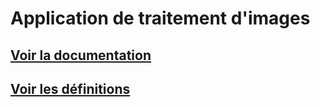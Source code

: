 # Application de traitement d'images

## [Voir la documentation](/documentation_uti/traitement_images_doc.md)

## [Voir les définitions](/documentation_uti/definitions.md)
